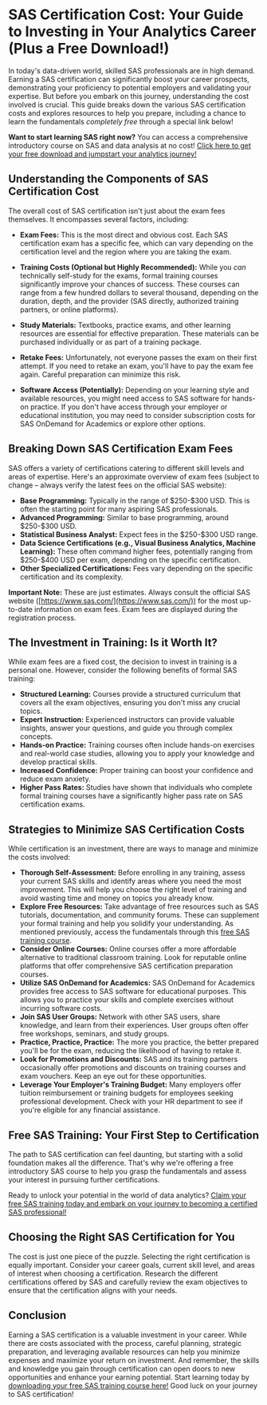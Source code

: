 # SAS Certification Cost: Your Guide to Investing in Your Analytics Career (Plus a Free Download!)

In today's data-driven world, skilled SAS professionals are in high demand. Earning a SAS certification can significantly boost your career prospects, demonstrating your proficiency to potential employers and validating your expertise. But before you embark on this journey, understanding the cost involved is crucial. This guide breaks down the various SAS certification costs and explores resources to help you prepare, including a chance to learn the fundamentals *completely free* through a special link below!

**Want to start learning SAS right now?** You can access a comprehensive introductory course on SAS and data analysis at no cost! [Click here to get your free download and jumpstart your analytics journey!](https://udemywork.com/sas-certification-cost)

## Understanding the Components of SAS Certification Cost

The overall cost of SAS certification isn't just about the exam fees themselves. It encompasses several factors, including:

*   **Exam Fees:** This is the most direct and obvious cost. Each SAS certification exam has a specific fee, which can vary depending on the certification level and the region where you are taking the exam.

*   **Training Costs (Optional but Highly Recommended):** While you *can* technically self-study for the exams, formal training courses significantly improve your chances of success. These courses can range from a few hundred dollars to several thousand, depending on the duration, depth, and the provider (SAS directly, authorized training partners, or online platforms).

*   **Study Materials:** Textbooks, practice exams, and other learning resources are essential for effective preparation. These materials can be purchased individually or as part of a training package.

*   **Retake Fees:** Unfortunately, not everyone passes the exam on their first attempt. If you need to retake an exam, you'll have to pay the exam fee again. Careful preparation can minimize this risk.

*   **Software Access (Potentially):** Depending on your learning style and available resources, you might need access to SAS software for hands-on practice. If you don't have access through your employer or educational institution, you may need to consider subscription costs for SAS OnDemand for Academics or explore other options.

## Breaking Down SAS Certification Exam Fees

SAS offers a variety of certifications catering to different skill levels and areas of expertise. Here's an approximate overview of exam fees (subject to change – always verify the latest fees on the official SAS website):

*   **Base Programming:**  Typically in the range of \$250-\$300 USD. This is often the starting point for many aspiring SAS professionals.
*   **Advanced Programming:** Similar to base programming, around \$250-\$300 USD.
*   **Statistical Business Analyst:**  Expect fees in the \$250-\$300 USD range.
*   **Data Science Certifications (e.g., Visual Business Analytics, Machine Learning):** These often command higher fees, potentially ranging from \$250-\$400 USD per exam, depending on the specific certification.
*   **Other Specialized Certifications:**  Fees vary depending on the specific certification and its complexity.

**Important Note:**  These are just estimates. Always consult the official SAS website ([https://www.sas.com/](https://www.sas.com/)) for the most up-to-date information on exam fees. Exam fees are displayed during the registration process.

## The Investment in Training: Is it Worth It?

While exam fees are a fixed cost, the decision to invest in training is a personal one. However, consider the following benefits of formal SAS training:

*   **Structured Learning:** Courses provide a structured curriculum that covers all the exam objectives, ensuring you don't miss any crucial topics.
*   **Expert Instruction:**  Experienced instructors can provide valuable insights, answer your questions, and guide you through complex concepts.
*   **Hands-on Practice:**  Training courses often include hands-on exercises and real-world case studies, allowing you to apply your knowledge and develop practical skills.
*   **Increased Confidence:**  Proper training can boost your confidence and reduce exam anxiety.
*   **Higher Pass Rates:** Studies have shown that individuals who complete formal training courses have a significantly higher pass rate on SAS certification exams.

## Strategies to Minimize SAS Certification Costs

While certification is an investment, there are ways to manage and minimize the costs involved:

*   **Thorough Self-Assessment:** Before enrolling in any training, assess your current SAS skills and identify areas where you need the most improvement. This will help you choose the right level of training and avoid wasting time and money on topics you already know.
*   **Explore Free Resources:**  Take advantage of free resources such as SAS tutorials, documentation, and community forums. These can supplement your formal training and help you solidify your understanding. As mentioned previously, access the fundamentals through this [free SAS training course](https://udemywork.com/sas-certification-cost).
*   **Consider Online Courses:** Online courses offer a more affordable alternative to traditional classroom training. Look for reputable online platforms that offer comprehensive SAS certification preparation courses.
*   **Utilize SAS OnDemand for Academics:**  SAS OnDemand for Academics provides free access to SAS software for educational purposes. This allows you to practice your skills and complete exercises without incurring software costs.
*   **Join SAS User Groups:**  Network with other SAS users, share knowledge, and learn from their experiences. User groups often offer free workshops, seminars, and study groups.
*   **Practice, Practice, Practice:** The more you practice, the better prepared you'll be for the exam, reducing the likelihood of having to retake it.
*   **Look for Promotions and Discounts:**  SAS and its training partners occasionally offer promotions and discounts on training courses and exam vouchers. Keep an eye out for these opportunities.
*   **Leverage Your Employer's Training Budget:**  Many employers offer tuition reimbursement or training budgets for employees seeking professional development. Check with your HR department to see if you're eligible for any financial assistance.

## Free SAS Training: Your First Step to Certification

The path to SAS certification can feel daunting, but starting with a solid foundation makes all the difference. That's why we're offering a free introductory SAS course to help you grasp the fundamentals and assess your interest in pursuing further certifications.

Ready to unlock your potential in the world of data analytics? [Claim your free SAS training today and embark on your journey to becoming a certified SAS professional!](https://udemywork.com/sas-certification-cost)

## Choosing the Right SAS Certification for You

The cost is just one piece of the puzzle. Selecting the right certification is equally important. Consider your career goals, current skill level, and areas of interest when choosing a certification. Research the different certifications offered by SAS and carefully review the exam objectives to ensure that the certification aligns with your needs.

## Conclusion

Earning a SAS certification is a valuable investment in your career. While there are costs associated with the process, careful planning, strategic preparation, and leveraging available resources can help you minimize expenses and maximize your return on investment. And remember, the skills and knowledge you gain through certification can open doors to new opportunities and enhance your earning potential. Start learning today by [downloading your free SAS training course here!](https://udemywork.com/sas-certification-cost) Good luck on your journey to SAS certification!
